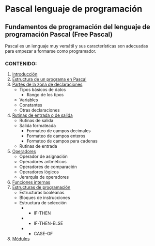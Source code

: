 # Pascal lenguaje de programación
## Fundamentos de programación del lenguaje de programación Pascal (Free Pascal)

Pascal es un lenguaje muy versátil y sus características son adecuadas para empezar a formarse como programador.


### CONTENIDO:

1. [Introducción](https://github.com/DeveloperLuisF3/Pascal_a_LenguajeDeProgramacion/blob/master/introduccion.md " Ir a Introducción")
2. [Estructura de un programa en Pascal](https://github.com/DeveloperLuisF3/Pascal_a_LenguajeDeProgramacion/tree/master/estructuraDeUnProgramaEnPascal "Ir a Estructura de un programa en Pascal")
3. [Partes de la zona de declaraciones](https://github.com/DeveloperLuisF3/Pascal_a_LenguajeDeProgramacion/tree/master/partesDeLaZonaDeDeclaraciones "Ir a Partes de la zona de declaraciones")
    * Tipos básicos de datos
        * Rango de los tipos
    * Variables
    * Constantes
    * Otras declaraciones 
4. [Rutinas de entrada o de salida](https://github.com/DeveloperLuisF3/Pascal_a_LenguajeDeProgramacion/tree/master/rutinasDeEntradaODeSalida "Ir a Rutinas de entrada o de salida")
    * Rutinas de salida
    * Salida formateada
        * Formateo de campos decimales
        * Formateo de campos enteros
        * Formateo de campos para cadenas
    * Rutinas de entrada
5. [Operadores](https://github.com/DeveloperLuisF3/Pascal_a_LenguajeDeProgramacion/tree/master/operadores "Ir a Operadores")
    * Operador de asignación
    * Operadores aritméticos
    * Operadores de comparación
    * Operadores lógicos
    * Jerarquía de operadores
6. [Funciones internas](https://github.com/DeveloperLuisF3/Pascal_a_LenguajeDeProgramacion/tree/master/funcionesInternas "Ir a Funciones Internas")
7. [Estructuras de programación](https://github.com/DeveloperLuisF3/Pascal_a_LenguajeDeProgramacion/tree/master/estructurasDeProgramacion "Ir a Estructuras de programación")
    * Estructuras booleanas
    * Bloques de instrucciones
    * Estructura de selección
        * * IF-THEN
        * * IF-THEN-ELSE
        * * CASE-OF
8. [Módulos](https://github.com/DeveloperLuisF3/Pascal_a_LenguajeDeProgramacion/tree/master/modulos "Ir a Módulos")